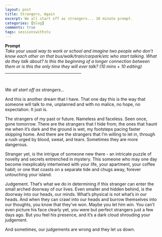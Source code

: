 ```yaml
---
layout: post
title: Strangers, Again
excerpt: We all start off as strangers... 10 minute prompt.
categories: [blog]
comments: true
tags: sessionswithstu
---
```

<b>Prompt</b><br>
<em> Take your usual way to work or school and imagine two people who don't know each other on that bus/walk/train/carpark/etc who start talking. What do they talk about? Is this the beginning of a longer connection between them or is this the only time they will ever talk? (10 mins + 10 editing)</em>
<br>
<hr align = "left" width="50%">
<br>

<em>We all start off as strangers...</em> <br>

And this is another dream that I have. That one day this is the way that someone will talk to me, unplanned and with no malice, no hope, no expectation. It just is.

The strangers of my past or future. Nameless and faceless. Seen once, gone tomorrow. There are the strangers that I hide from; the ones that haunt me when it’s dark and the ground is wet, my footsteps pacing faster skipping home.
And there are the strangers that I’m willing to let in, through a rush urged by blood, sweat, and tears. Sometimes they are more dangerous.

Stranger yet, is the intrigue of someone new there - an intricate puzzle of novelty and secrets entrenched in mystery. This someone who may one day become inexplicably intertwined with your life, your apartment, your coffee habit; or one that coasts on a separate tide and chugs away, forever untouching your island.

Judgement. That’s what we do in determining if this stranger can enter the small arched doorway of our lives. Even smaller and hidden behind, is the doorway into our heads, our minds. What’s physical is not what’s in our heads. And when they can crawl into our heads and burrow themselves into our thoughts, you know that they’ve won. Maybe you let him win.  You can’t even picture his face clearly yet, you were but perfect strangers just a few days ago. But you feel his presence, and it’s a dark cloud shrouding your judgement.

And sometimes, our judgements are wrong and they let us down.
